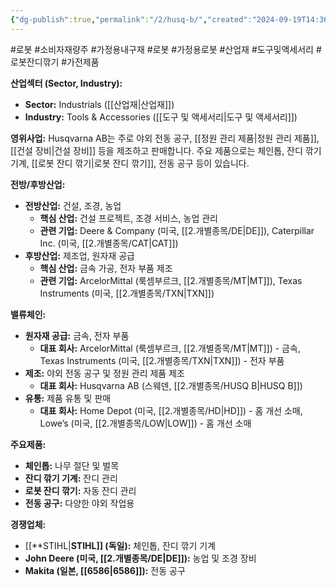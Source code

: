 ```yaml
---
{"dg-publish":true,"permalink":"/2/husq-b/","created":"2024-09-19T14:36:49.812+09:00","updated":"2025-07-29T21:37:04.747+09:00"}
---
```


#로봇 #소비자재량주 #가정용내구재 #로봇 #가정용로봇 #산업재 #도구및액세서리 #로봇잔디깎기 #가전제품


**산업섹터 (Sector, Industry):**

- **Sector:** Industrials ([[산업재\|산업재]])
- **Industry:** Tools & Accessories ([[도구 및 액세서리\|도구 및 액세서리]])

**영위사업:** Husqvarna AB는 주로 야외 전동 공구, [[정원 관리 제품\|정원 관리 제품]], [[건설 장비\|건설 장비]] 등을 제조하고 판매합니다. 주요 제품으로는 체인톱, 잔디 깎기 기계, [[로봇 잔디 깎기\|로봇 잔디 깎기]], 전동 공구 등이 있습니다.

**전방/후방산업:**

- **전방산업:** 건설, 조경, 농업
    - **핵심 산업:** 건설 프로젝트, 조경 서비스, 농업 관리
    - **관련 기업:** Deere & Company (미국, [[2.개별종목/DE\|DE]]), Caterpillar Inc. (미국, [[2.개별종목/CAT\|CAT]])
- **후방산업:** 제조업, 원자재 공급
    - **핵심 산업:** 금속 가공, 전자 부품 제조
    - **관련 기업:** ArcelorMittal (룩셈부르크, [[2.개별종목/MT\|MT]]), Texas Instruments (미국, [[2.개별종목/TXN\|TXN]])

**밸류체인:**

- **원자재 공급:** 금속, 전자 부품
    - **대표 회사:** ArcelorMittal (룩셈부르크, [[2.개별종목/MT\|MT]]) - 금속, Texas Instruments (미국, [[2.개별종목/TXN\|TXN]]) - 전자 부품
- **제조:** 야외 전동 공구 및 정원 관리 제품 제조
    - **대표 회사:** Husqvarna AB (스웨덴, [[2.개별종목/HUSQ B\|HUSQ B]])
- **유통:** 제품 유통 및 판매
    - **대표 회사:** Home Depot (미국, [[2.개별종목/HD\|HD]]) - 홈 개선 소매, Lowe’s (미국, [[2.개별종목/LOW\|LOW]]) - 홈 개선 소매

**주요제품:**

- **체인톱:** 나무 절단 및 벌목
- **잔디 깎기 기계:** 잔디 관리
- **로봇 잔디 깎기:** 자동 잔디 관리
- **전동 공구:** 다양한 야외 작업용

**경쟁업체:**

- [[**STIHL\|**STIHL]] (독일):** 체인톱, 잔디 깎기 기계
- **John Deere (미국, [[2.개별종목/DE\|DE]]):** 농업 및 조경 장비
- **Makita (일본, [[6586\|6586]]):** 전동 공구